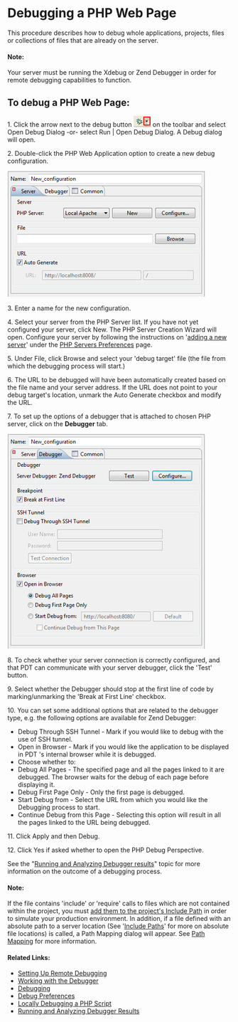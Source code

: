 # Debugging a PHP Web Page

<!--context:debugging_a_php_web_page-->

This procedure describes how to debug whole applications, projects, files or collections of files that are already on the server.

<!--note-start-->

#### Note:

Your server must be running the Xdebug or Zend Debugger in order for remote debugging  capabilities to function.

<!--note-end-->

<!--ref-start-->

## To debug a PHP Web Page:

1\. Click the arrow next to the debug button ![debug_icon.png](images/debug_icon.png "debug_icon.png") on the toolbar and select Open Debug Dialog -or- select Run | Open Debug Dialog.  A Debug dialog will open.

2\. Double-click the PHP Web Application option to create a new debug configuration.<p>![Web Debug Server Page](images/debug_configuration_webpage_server.png "Web Debug Server Page")</p>
 
3\. Enter a name for the new configuration.

4\. Select your server from the PHP Server list.  If you have not yet configured your server, click New.  The PHP Server Creation Wizard will open.  Configure your server by following the instructions on '[adding a new server](../../032-reference/032-preferences/080-php_servers.md#Adding_servers)' under the [PHP Servers Preferences](../../032-reference/032-preferences/080-php_servers.md) page.

5\. Under File, click Browse and select your 'debug target' file (the file from which the debugging process will start.)
 
6\. The URL to be debugged will have been automatically created based on the file name and your server address. If the URL does not point to your debug target's location, unmark the Auto Generate checkbox and modify the URL.

7\. To set up the options of a debugger that is attached to chosen PHP server, click on the **Debugger** tab.<p>![Web Debug Debugger Page](images/debug_configuration_webpage_debugger.png "Web Debug Debugger Page")</p>

8\. To check whether your server connection is correctly configured, and that PDT can communicate with your server debugger, click the 'Test' button.

9\. Select whether the Debugger should stop at the first line of code by marking/unmarking the 'Break at First Line' checkbox.
 
10\. You can set some additional options that are related to the debugger type, e.g. the following options are available for Zend Debugger:

 * Debug Through SSH Tunnel - Mark if you would like to debug with the use of SSH tunnel.
 * Open in Browser - Mark if you would like the application to be displayed in PDT 's internal browser while it is debugged.
 * Choose whether to:
 * Debug All Pages - The specified page and all the pages linked to it are debugged. The browser waits for the debug of each page before displaying it.
 * Debug First Page Only - Only the first page is debugged.
 * Start Debug from - Select the URL from which you would like the Debugging process to start.
 * Continue Debug from this Page - Selecting this option will result in all the pages linked to the URL being debugged.
 
 11\. Click Apply and then Debug.
 
 12\. Click Yes if asked whether to open the PHP Debug Perspective.

See the "[Running and Analyzing Debugger results](040-analyzing_debugger_results.md)" topic for more information on the outcome of a debugging process.

<!--ref-end-->

<!--note-start-->

#### Note:

If the file contains 'include' or 'require' calls to files which are not contained within the project, you must [add them to the project's Include Path](../../024-tasks/168-adding_elements_to_a_project_s_include_path.md) in order to simulate your production environment.  In addition, if a file defined with an absolute path to a server location (See '[Include Paths](../../016-concepts/144-include_paths.md)' for more on absolute file locations) is called, a Path Mapping dialog will appear. See [Path Mapping](../../016-concepts/160-path_mapping.md) for more information.

<!--note-end-->

<!--links-start-->

#### Related Links:

 * [Setting Up Remote Debugging](../../024-tasks/152-debugging/048-troubleshooting_remote_debugging/000-index.md)
 * [Working with the Debugger](../../008-getting_started/016-basic_tutorial/024-working_with_the_debugger.md)
 * [Debugging](000-index.md)
 * [Debug Preferences](../../032-reference/032-preferences/032-debug/000-index.md)
 * [Locally Debugging a PHP Script](024-locally_debugging_a_php_script.md)
 * [Running and Analyzing Debugger Results](040-analyzing_debugger_results.md)

<!--links-end-->
